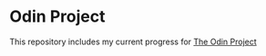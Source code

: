 # Odin Project
This repository includes my current progress for [The Odin Project](https://www.theodinproject.com/)
